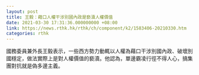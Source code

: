 ```yaml
---
layout: post
title: 王毅：藉口人權干涉別國內政是褻瀆人權價值
date: 2021-03-30 17:31:36.000000000 +08:00
link: https://news.rthk.hk/rthk/ch/component/k2/1583406-20210330.htm
categories: rthk
---
```


國務委員兼外長王毅表示，一些西方勢力動輒以人權為藉口干涉別國內政、破壞別國穩定，做法實際上是對人權價值的褻瀆。他認為，單邊霸凌行徑不得人心，搞集團對抗就是偽多邊主義。
